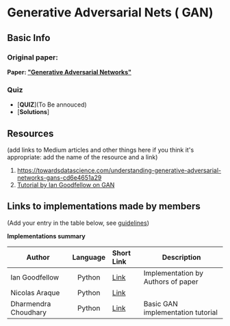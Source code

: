 # Generative Adversarial Nets ( GAN) 

## Basic Info

### Original paper: 
**Paper: ["Generative Adversarial Networks"](https://arxiv.org/abs/1406.2661)**  

### Quiz
- [**QUIZ**](To Be annouced) 
- [**Solutions**]

## Resources 
(add links to Medium articles and other things here if you think it's appropriate: add the name of the resource and a link)
1) https://towardsdatascience.com/understanding-generative-adversarial-networks-gans-cd6e4651a29
2) [Tutorial by Ian Goodfellow on GAN](https://arxiv.org/abs/1701.00160)

## Links to implementations made by members 
(Add your entry in the table below, see [guidelines](https://github.com/papersdclub/theclub/blob/master/implementation_guidelines.md))

**Implementations summary**

| Author          | Language      | Short Link  |Description |
| -------------   |:-------------:| :---------- |----------- |
| Ian Goodfellow | Python | [Link](https://github.com/goodfeli/adversarial) | Implementation by Authors of paper|
| Nicolas Araque | Python | [Link](https://github.com/naraquev/Private-AI/blob/master/research/Generative_Adversarial_Nets.ipynb) | |
|Dharmendra Choudhary | Python | [Link](https://github.com/drc10723/GAN_design/blob/master/GAN_implementations/Basic_GAN.ipynb) | Basic GAN implementation tutorial |


